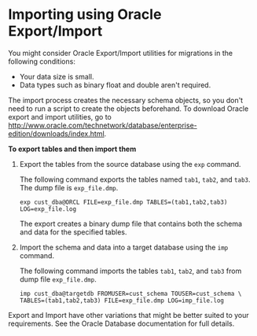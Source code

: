 # Importing using Oracle Export/Import<a name="Oracle.Procedural.Importing.ExportImport"></a>

You might consider Oracle Export/Import utilities for migrations in the following conditions:
+ Your data size is small\.
+ Data types such as binary float and double aren't required\.

The import process creates the necessary schema objects, so you don't need to run a script to create the objects beforehand\. To download Oracle export and import utilities, go to [http://www\.oracle\.com/technetwork/database/enterprise\-edition/downloads/index\.html](http://www.oracle.com/technetwork/database/enterprise-edition/downloads/index.html)\.

**To export tables and then import them**

1. Export the tables from the source database using the `exp` command\.

   The following command exports the tables named `tab1`, `tab2`, and `tab3`\. The dump file is `exp_file.dmp`\.

   ```
   exp cust_dba@ORCL FILE=exp_file.dmp TABLES=(tab1,tab2,tab3) LOG=exp_file.log
   ```

   The export creates a binary dump file that contains both the schema and data for the specified tables\. 

1. Import the schema and data into a target database using the `imp` command\.

   The following command imports the tables `tab1`, `tab2`, and `tab3` from dump file `exp_file.dmp`\.

   ```
   imp cust_dba@targetdb FROMUSER=cust_schema TOUSER=cust_schema \  
   TABLES=(tab1,tab2,tab3) FILE=exp_file.dmp LOG=imp_file.log
   ```

Export and Import have other variations that might be better suited to your requirements\. See the Oracle Database documentation for full details\.
